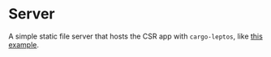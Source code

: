 # Server

A simple static file server that hosts the CSR app with `cargo-leptos`, like [this example](https://github.com/leptos-rs/start-csr).
